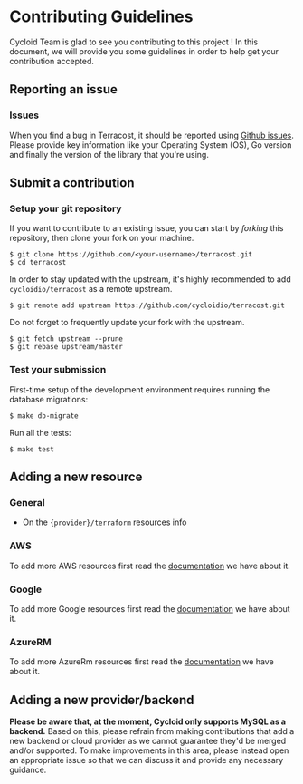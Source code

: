 # Contributing Guidelines

Cycloid Team is glad to see you contributing to this project ! In this document, we will provide you some guidelines in order to help get your contribution accepted.

## Reporting an issue

### Issues

When you find a bug in Terracost, it should be reported using [Github issues](https://github.com/cycloidio/terracost/issues). Please provide key information like your Operating System (OS), Go version and finally the version of the library that you're using.

## Submit a contribution

### Setup your git repository

If you want to contribute to an existing issue, you can start by _forking_ this repository, then clone your fork on your machine.

```shell
$ git clone https://github.com/<your-username>/terracost.git
$ cd terracost
```

In order to stay updated with the upstream, it's highly recommended to add `cycloidio/terracost` as a remote upstream.

```shell
$ git remote add upstream https://github.com/cycloidio/terracost.git
```

Do not forget to frequently update your fork with the upstream.

```shell
$ git fetch upstream --prune
$ git rebase upstream/master
```

### Test your submission

First-time setup of the development environment requires running the database migrations:

```shell
$ make db-migrate
```

Run all the tests:

```shell
$ make test
```

## Adding a new resource

### General

* On the `{provider}/terraform` resources info

### AWS

To add more AWS resources first read the [documentation](docs/aws.md) we have about it.

### Google

To add more Google resources first read the [documentation](docs/google.md) we have about it.

### AzureRM

To add more AzureRm resources first read the [documentation](docs/azurerm.md) we have about it.

## Adding a new provider/backend

**Please be aware that, at the moment, Cycloid only supports MySQL as a backend.** Based on this, please refrain from making contributions that add a new backend or cloud provider as we cannot guarantee they'd be merged and/or supported. To make improvements in this area, please instead open an appropriate issue so that we can discuss it and provide any necessary guidance.
